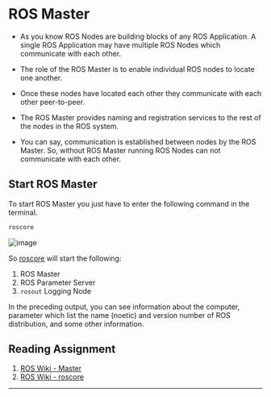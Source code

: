# ROS Master

- As you know ROS Nodes are building blocks of any ROS Application. A single ROS Application may have multiple ROS Nodes which communicate with each other. 

- The role of the ROS Master is to enable individual ROS nodes to locate one another.

- Once these nodes have located each other they communicate with each other peer-to-peer.  

- The ROS Master provides naming and registration services to the rest of the nodes in the ROS system.

- You can say, communication is established between nodes by the ROS Master. So, without ROS Master running ROS Nodes can not communicate with each other.

## Start ROS Master

To start ROS Master you just have to enter the following command in the terminal.

```bash
roscore
```

![image](./ROS_Basics_with_Turtlesim/ROS_Master/ros_master.png)

So [roscore](http://wiki.ros.org/roscore) will start the following:

1. ROS Master
1. ROS Parameter Server
1. `rosout` Logging Node

In the preceding output, you can see information about the computer, parameter which list the name (noetic) and version number of ROS distribution, and some other information.  

## Reading Assignment

1. [ROS Wiki - Master](http://wiki.ros.org/Master)
1. [ROS Wiki - roscore](http://wiki.ros.org/roscore)
---